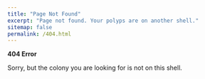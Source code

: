 ```yaml
---
title: "Page Not Found"
excerpt: "Page not found. Your polyps are on another shell."
sitemap: false
permalink: /404.html
---
```


**404 Error**

Sorry, but the colony you are looking for is not on this shell. 


